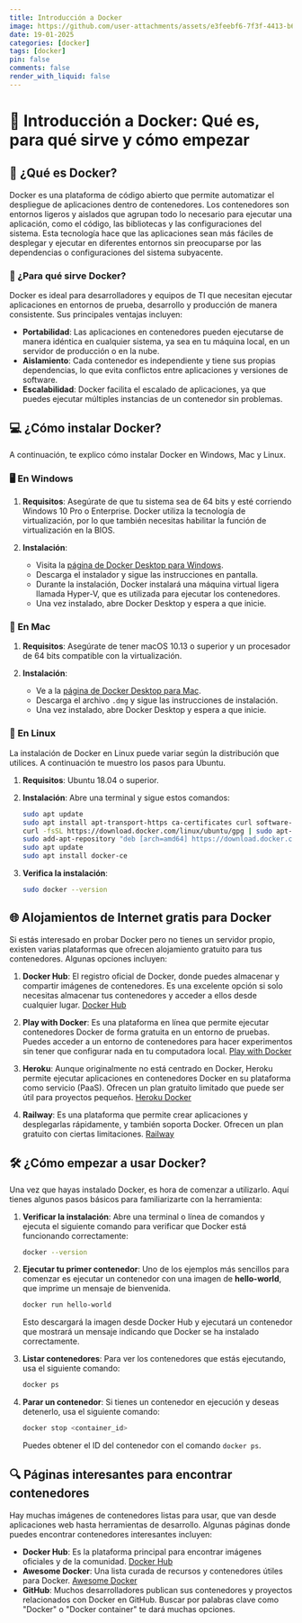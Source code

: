 ```yaml
---
title: Introducción a Docker
image: https://github.com/user-attachments/assets/e3feebf6-7f3f-4413-b602-2536c854a9c2
date: 19-01-2025
categories: [docker]
tags: [docker]
pin: false
comments: false
render_with_liquid: false
---
```


# 🐳 Introducción a Docker: Qué es, para qué sirve y cómo empezar

## 🤔 ¿Qué es Docker?

Docker es una plataforma de código abierto que permite automatizar el despliegue de aplicaciones dentro de contenedores. Los contenedores son entornos ligeros y aislados que agrupan todo lo necesario para ejecutar una aplicación, como el código, las bibliotecas y las configuraciones del sistema. Esta tecnología hace que las aplicaciones sean más fáciles de desplegar y ejecutar en diferentes entornos sin preocuparse por las dependencias o configuraciones del sistema subyacente.

### 🚀 ¿Para qué sirve Docker?

Docker es ideal para desarrolladores y equipos de TI que necesitan ejecutar aplicaciones en entornos de prueba, desarrollo y producción de manera consistente. Sus principales ventajas incluyen:

- **Portabilidad**: Las aplicaciones en contenedores pueden ejecutarse de manera idéntica en cualquier sistema, ya sea en tu máquina local, en un servidor de producción o en la nube.
- **Aislamiento**: Cada contenedor es independiente y tiene sus propias dependencias, lo que evita conflictos entre aplicaciones y versiones de software.
- **Escalabilidad**: Docker facilita el escalado de aplicaciones, ya que puedes ejecutar múltiples instancias de un contenedor sin problemas.

## 💻 ¿Cómo instalar Docker?

A continuación, te explico cómo instalar Docker en Windows, Mac y Linux.

### 🖥️ En Windows

1. **Requisitos**: Asegúrate de que tu sistema sea de 64 bits y esté corriendo Windows 10 Pro o Enterprise. Docker utiliza la tecnología de virtualización, por lo que también necesitas habilitar la función de virtualización en la BIOS.
   
2. **Instalación**:
   - Visita la [página de Docker Desktop para Windows](https://www.docker.com/products/docker-desktop).
   - Descarga el instalador y sigue las instrucciones en pantalla.
   - Durante la instalación, Docker instalará una máquina virtual ligera llamada Hyper-V, que es utilizada para ejecutar los contenedores.
   - Una vez instalado, abre Docker Desktop y espera a que inicie.

### 🍏 En Mac

1. **Requisitos**: Asegúrate de tener macOS 10.13 o superior y un procesador de 64 bits compatible con la virtualización.

2. **Instalación**:
   - Ve a la [página de Docker Desktop para Mac](https://www.docker.com/products/docker-desktop).
   - Descarga el archivo `.dmg` y sigue las instrucciones de instalación.
   - Una vez instalado, abre Docker Desktop y espera a que inicie.

### 🐧 En Linux

La instalación de Docker en Linux puede variar según la distribución que utilices. A continuación te muestro los pasos para Ubuntu.

1. **Requisitos**: Ubuntu 18.04 o superior.

2. **Instalación**:
   Abre una terminal y sigue estos comandos:

   ```bash
   sudo apt update
   sudo apt install apt-transport-https ca-certificates curl software-properties-common
   curl -fsSL https://download.docker.com/linux/ubuntu/gpg | sudo apt-key add -
   sudo add-apt-repository "deb [arch=amd64] https://download.docker.com/linux/ubuntu $(lsb_release -cs) stable"
   sudo apt update
   sudo apt install docker-ce
   ```

3. **Verifica la instalación**:
   ```bash
   sudo docker --version
   ```

## 🌐 Alojamientos de Internet gratis para Docker

Si estás interesado en probar Docker pero no tienes un servidor propio, existen varias plataformas que ofrecen alojamiento gratuito para tus contenedores. Algunas opciones incluyen:

1. **Docker Hub**: El registro oficial de Docker, donde puedes almacenar y compartir imágenes de contenedores. Es una excelente opción si solo necesitas almacenar tus contenedores y acceder a ellos desde cualquier lugar. [Docker Hub](https://hub.docker.com/)

2. **Play with Docker**: Es una plataforma en línea que permite ejecutar contenedores Docker de forma gratuita en un entorno de pruebas. Puedes acceder a un entorno de contenedores para hacer experimentos sin tener que configurar nada en tu computadora local. [Play with Docker](https://labs.play-with-docker.com/)

3. **Heroku**: Aunque originalmente no está centrado en Docker, Heroku permite ejecutar aplicaciones en contenedores Docker en su plataforma como servicio (PaaS). Ofrecen un plan gratuito limitado que puede ser útil para proyectos pequeños. [Heroku Docker](https://devcenter.heroku.com/articles/container-registry-and-runtime)

4. **Railway**: Es una plataforma que permite crear aplicaciones y desplegarlas rápidamente, y también soporta Docker. Ofrecen un plan gratuito con ciertas limitaciones. [Railway](https://railway.app/)

## 🛠️ ¿Cómo empezar a usar Docker?

Una vez que hayas instalado Docker, es hora de comenzar a utilizarlo. Aquí tienes algunos pasos básicos para familiarizarte con la herramienta:

1. **Verificar la instalación**: Abre una terminal o línea de comandos y ejecuta el siguiente comando para verificar que Docker está funcionando correctamente:

   ```bash
   docker --version
   ```

2. **Ejecutar tu primer contenedor**: Uno de los ejemplos más sencillos para comenzar es ejecutar un contenedor con una imagen de **hello-world**, que imprime un mensaje de bienvenida.

   ```bash
   docker run hello-world
   ```

   Esto descargará la imagen desde Docker Hub y ejecutará un contenedor que mostrará un mensaje indicando que Docker se ha instalado correctamente.

3. **Listar contenedores**: Para ver los contenedores que estás ejecutando, usa el siguiente comando:

   ```bash
   docker ps
   ```

4. **Parar un contenedor**: Si tienes un contenedor en ejecución y deseas detenerlo, usa el siguiente comando:

   ```bash
   docker stop <container_id>
   ```

   Puedes obtener el ID del contenedor con el comando `docker ps`.

## 🔍 Páginas interesantes para encontrar contenedores

Hay muchas imágenes de contenedores listas para usar, que van desde aplicaciones web hasta herramientas de desarrollo. Algunas páginas donde puedes encontrar contenedores interesantes incluyen:

- **Docker Hub**: Es la plataforma principal para encontrar imágenes oficiales y de la comunidad. [Docker Hub](https://hub.docker.com/)
- **Awesome Docker**: Una lista curada de recursos y contenedores útiles para Docker. [Awesome Docker](https://github.com/veggiemonk/awesome-docker)
- **GitHub**: Muchos desarrolladores publican sus contenedores y proyectos relacionados con Docker en GitHub. Buscar por palabras clave como "Docker" o "Docker container" te dará muchas opciones.
